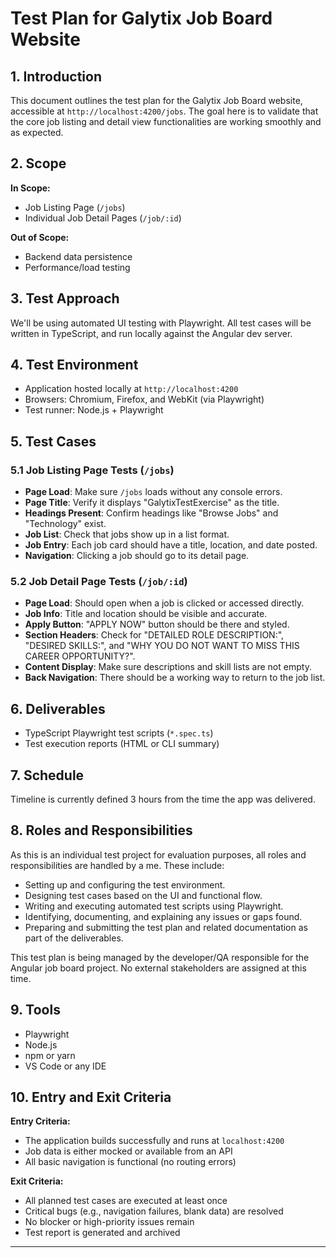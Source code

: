 
# Test Plan for Galytix Job Board Website

## 1. Introduction
This document outlines the test plan for the Galytix Job Board website, accessible at `http://localhost:4200/jobs`. The goal here is to validate that the core job listing and detail view functionalities are working smoothly and as expected.

## 2. Scope

**In Scope:**
- Job Listing Page (`/jobs`)
- Individual Job Detail Pages (`/job/:id`)

**Out of Scope:**
- Backend data persistence
- Performance/load testing

## 3. Test Approach
We'll be using automated UI testing with Playwright. All test cases will be written in TypeScript, and run locally against the Angular dev server.

## 4. Test Environment
- Application hosted locally at `http://localhost:4200`
- Browsers: Chromium, Firefox, and WebKit (via Playwright)
- Test runner: Node.js + Playwright

## 5. Test Cases

### 5.1 Job Listing Page Tests (`/jobs`)
- **Page Load**: Make sure `/jobs` loads without any console errors.
- **Page Title**: Verify it displays "GalytixTestExercise" as the title.
- **Headings Present**: Confirm headings like "Browse Jobs" and "Technology" exist.
- **Job List**: Check that jobs show up in a list format.
- **Job Entry**: Each job card should have a title, location, and date posted.
- **Navigation**: Clicking a job should go to its detail page.

### 5.2 Job Detail Page Tests (`/job/:id`)
- **Page Load**: Should open when a job is clicked or accessed directly.
- **Job Info**: Title and location should be visible and accurate.
- **Apply Button**: "APPLY NOW" button should be there and styled.
- **Section Headers**: Check for "DETAILED ROLE DESCRIPTION:", "DESIRED SKILLS:", and "WHY YOU DO NOT WANT TO MISS THIS CAREER OPPORTUNITY?".
- **Content Display**: Make sure descriptions and skill lists are not empty.
- **Back Navigation**: There should be a working way to return to the job list.

## 6. Deliverables
- TypeScript Playwright test scripts (`*.spec.ts`)
- Test execution reports (HTML or CLI summary)

## 7. Schedule
Timeline is currently defined 3 hours from the time the app was delivered.

## 8. Roles and Responsibilities

As this is an individual test project for evaluation purposes, all roles and responsibilities are handled by a me. These include:

- Setting up and configuring the test environment.
- Designing test cases based on the UI and functional flow.
- Writing and executing automated test scripts using Playwright.
- Identifying, documenting, and explaining any issues or gaps found.
- Preparing and submitting the test plan and related documentation as part of the deliverables.

This test plan is being managed by the developer/QA responsible for the Angular job board project. No external stakeholders are assigned at this time.

## 9. Tools
- Playwright
- Node.js
- npm or yarn
- VS Code or any IDE

## 10. Entry and Exit Criteria

**Entry Criteria:**
- The application builds successfully and runs at `localhost:4200`
- Job data is either mocked or available from an API
- All basic navigation is functional (no routing errors)

**Exit Criteria:**
- All planned test cases are executed at least once
- Critical bugs (e.g., navigation failures, blank data) are resolved
- No blocker or high-priority issues remain
- Test report is generated and archived

---
